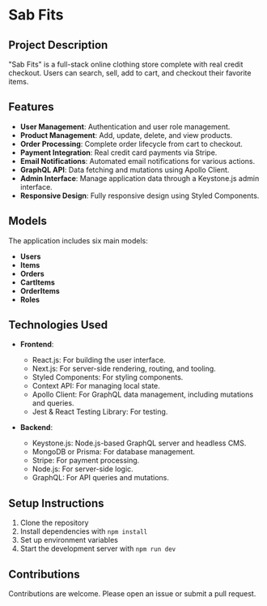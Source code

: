 # Sab Fits

## Project Description

"Sab Fits" is a full-stack online clothing store complete with real credit checkout. Users can search, sell, add to cart, and checkout their favorite items.

## Features

- **User Management**: Authentication and user role management.
- **Product Management**: Add, update, delete, and view products.
- **Order Processing**: Complete order lifecycle from cart to checkout.
- **Payment Integration**: Real credit card payments via Stripe.
- **Email Notifications**: Automated email notifications for various actions.
- **GraphQL API**: Data fetching and mutations using Apollo Client.
- **Admin Interface**: Manage application data through a Keystone.js admin interface.
- **Responsive Design**: Fully responsive design using Styled Components.

## Models

The application includes six main models:

- **Users**
- **Items**
- **Orders**
- **CartItems**
- **OrderItems**
- **Roles**

## Technologies Used

- **Frontend**:

  - React.js: For building the user interface.
  - Next.js: For server-side rendering, routing, and tooling.
  - Styled Components: For styling components.
  - Context API: For managing local state.
  - Apollo Client: For GraphQL data management, including mutations and queries.
  - Jest & React Testing Library: For testing.

- **Backend**:
  - Keystone.js: Node.js-based GraphQL server and headless CMS.
  - MongoDB or Prisma: For database management.
  - Stripe: For payment processing.
  - Node.js: For server-side logic.
  - GraphQL: For API queries and mutations.

## Setup Instructions

1. Clone the repository
2. Install dependencies with `npm install`
3. Set up environment variables
4. Start the development server with `npm run dev`

## Contributions

Contributions are welcome. Please open an issue or submit a pull request.
